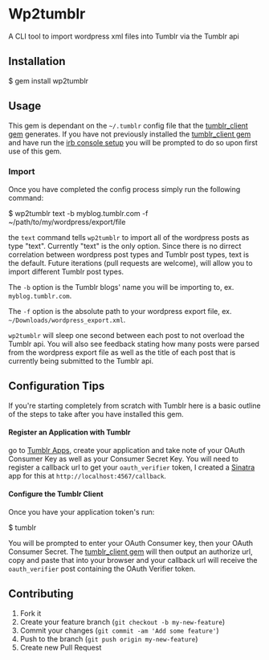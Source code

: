 # Wp2tumblr

A CLI tool to import wordpress xml files into Tumblr via the Tumblr api

## Installation

  $ gem install wp2tumblr

## Usage
This gem is dependant on the `~/.tumblr` config file that the [tumblr_client gem]('https://github.com/tumblr/tumblr_client') generates. If you have not previously installed the [tumblr_client gem]('https://github.com/tumblr/tumblr_client') and have run the [irb console setup](https://github.com/tumblr/tumblr_client#the-irb-console) you will be prompted to do so upon first use of this gem.

### Import
Once you have completed the config process simply run the following command:

  $ wp2tumblr text -b myblog.tumblr.com -f ~/path/to/my/wordpress/export/file

the `text` command tells `wp2tumblr` to import all of the wordpress posts as type "text". Currently "text" is the only option. Since there is no dirrect correlation between wordpress post types and Tumblr post types, text is the default. Future iterations (pull requests are welcome), will allow you to import different Tumblr post types.

The `-b` option is the Tumblr blogs' name you will be importing to, ex. `myblog.tumblr.com`.

The `-f` option is the absolute path to your wordpress export file, ex. `~/Downloads/wordpress_export.xml`.

`wp2tumblr` will sleep one second between each post to not overload the Tumblr api. You will also see feedback stating how many posts were parsed from the wordpress export file as well as the title of each post that is currently being submitted to the Tumblr api.

## Configuration Tips

If you're starting completely from scratch with Tumblr here is a basic outline of the steps to take after you have installed this gem.

#### Register an Application with Tumblr
go to [Tumblr Apps](http://www.tumblr.com/oauth/apps), create your application and take note of your OAuth Consumer Key as well as your Consumer Secret Key. You will need to register a callback url to get your `oauth_verifier` token, I created a [Sinatra](https://github.com/sinatra/sinatra) app for this at `http://localhost:4567/callback`.

#### Configure the Tumblr Client
Once you have your application token's run:
  
  $ tumblr

You will be prompted to enter your OAuth Consumer key, then your OAuth Consumer Secret. The [tumblr_client gem]('https://github.com/tumblr/tumblr_client') will then output an authorize url, copy and paste that into your browser and your callback url will receive the `oauth_verifier` post containing the OAuth Verifier token. 

## Contributing

1. Fork it
2. Create your feature branch (`git checkout -b my-new-feature`)
3. Commit your changes (`git commit -am 'Add some feature'`)
4. Push to the branch (`git push origin my-new-feature`)
5. Create new Pull Request
